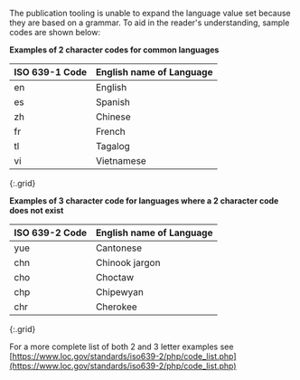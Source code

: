 
<div markdown="1" class="stu-note">

The publication tooling is unable to expand the language value set because they are based on a grammar.  To aid in the reader's understanding, sample codes are shown below:


**Examples of 2 character codes for common languages**

|ISO 639-1 Code|English name of Language|
|---|---|
|en|English|
|es|Spanish|
|zh |Chinese|
|fr|French|
|tl|Tagalog|
|vi|Vietnamese|
{:.grid}

**Examples of 3 character code for languages where a 2 character code does not exist**

|ISO 639-2 Code|English name of Language|
|---|---|
|yue|Cantonese|
|chn|Chinook jargon|
|cho|Choctaw|
|chp|Chipewyan|
|chr|Cherokee|
{:.grid}

For a more complete list of both 2 and 3 letter examples see [https://www.loc.gov/standards/iso639-2/php/code_list.php](https://www.loc.gov/standards/iso639-2/php/code_list.php)

</div>

